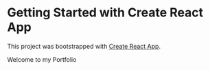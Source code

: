 # Getting Started with Create React App

This project was bootstrapped with [Create React App](https://github.com/facebook/create-react-app).

Welcome to my Portfolio
